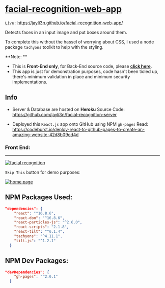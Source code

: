 # [facial-recognition-web-app](https://jayli3n.github.io/facial-recognition-web-app/ "facial-recognition-web-app")
`Live:` https://jayli3n.github.io/facial-recognition-web-app/

Detects faces in an input image and put boxes around them.

To complete this without the hassel of worrying about CSS, I used a node package `tachyons` toolkit to help with the styling.

**Note: **
- This is **Front-End only**, for Back-End source code, please [**click here**](https://github.com/jayli3n/facial-recognition-server "click here").
- This app is just for demonstration purposes, code hasn&apos;t been tidied up, there&apos;s minimum validation in place and minimum security implementations.

## Info
- Server & Database are hosted on **Heroku** 
	Source Code: https://github.com/jayli3n/facial-recognition-server
	
- Deployed this `React.js` app onto GitHub using NPM `gh-pages`
	Read: https://codeburst.io/deploy-react-to-github-pages-to-create-an-amazing-website-42d8b09cd4d

### Front End:
---


[![facial recognition](https://github.com/jayli3n/facial-recognition-web-app/blob/master/README_resources/gif02.gif?raw=true "facial recognition")](https://github.com/jayli3n/facial-recognition-web-app/blob/master/README_resources/gif02.gif?raw=true "facial recognition")

`Skip This` button for demo purposes:

[![home page ](https://github.com/jayli3n/facial-recognition-web-app/blob/master/README_resources/gif01.gif?raw=true "home page ")](https://github.com/jayli3n/facial-recognition-web-app/blob/master/README_resources/gif01.gif?raw=true "home page ")



## NPM Packages Used:
```json
"dependencies": {
    "react": "^16.8.6",
    "react-dom": "^16.8.6",
    "react-particles-js": "^2.6.0",
    "react-scripts": "2.1.8",
    "react-tilt": "^0.1.4",
    "tachyons": "^4.11.1",
    "tilt.js": "^1.2.1"
  }
```


## NPM Dev Packages:
```json
"devDependencies": {
    "gh-pages": "^2.0.1"
  }
```